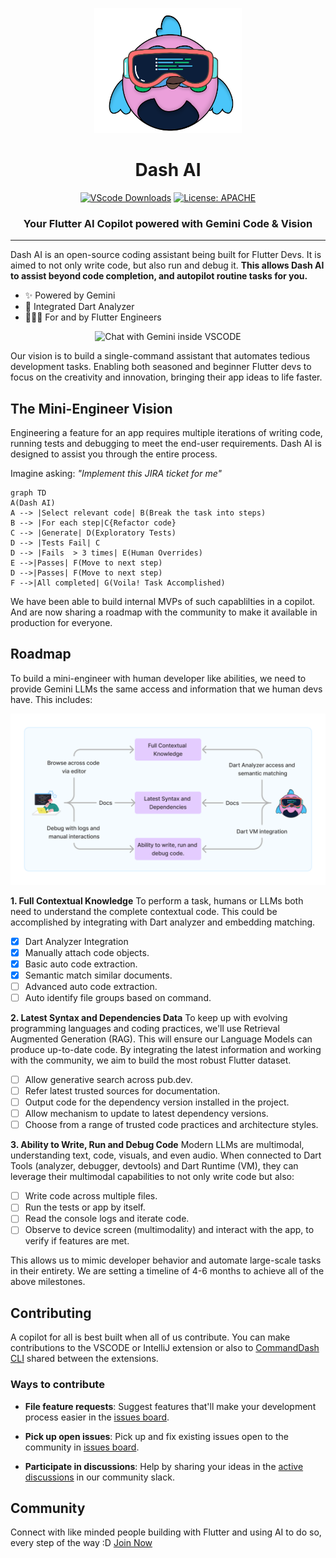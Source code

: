 
<p  align="center">
<a  href=""  rel="noopener">
<img  height=200px  src="assets/commanddash-logo.png"></a>
</p>
<h1 align="center">Dash AI</h1>
<div align = "center">

[![VScode Downloads](https://img.shields.io/visual-studio-marketplace/d/WelltestedAI.fluttergpt)](https://marketplace.visualstudio.com/items?itemName=WelltestedAI.fluttergpt&ssr=false#overview) [![License: APACHE](https://img.shields.io/badge/License-APACHE%202.0-yellow)](/LICENSE)
</div>

<h3 align="center">Your Flutter AI Copilot powered with Gemini Code & Vision</h3>

-----------------
Dash AI is an open-source coding assistant being built for Flutter Devs. It is aimed to not only write code, but also run and debug it. **This allows Dash AI to assist beyond code completion, and autopilot routine tasks for you.** 


- ✨ Powered by Gemini
- 🤝 Integrated Dart Analyzer
- 👨🏼‍💻 For and by Flutter Engineers
<p align="center">
<img src="https://media.giphy.com/media/T4ZnPW67QbajS5z4nU/giphy.gif" alt="Chat with Gemini inside VSCODE" width="500"/>
</p>

Our vision is to build a single-command assistant that automates tedious development tasks. Enabling both seasoned and beginner Flutter devs to focus on the creativity and innovation, bringing their app ideas to life faster.

## The Mini-Engineer Vision

Engineering a feature for an app requires multiple iterations of writing code, running tests and debugging to meet the end-user requirements. Dash AI is designed to assist you through the entire process.

Imagine asking: *"Implement this JIRA ticket for me"*

```mermaid
graph TD
A(Dash AI)
A --> |Select relevant code| B(Break the task into steps)
B --> |For each step|C{Refactor code}
C --> |Generate| D(Exploratory Tests)
D --> |Tests Fail| C
D --> |Fails  > 3 times| E(Human Overrides)
E -->|Passes| F(Move to next step)
D -->|Passes| F(Move to next step)
F -->|All completed| G(Voila! Task Accomplished)
```

We have been able to build internal MVPs of such capablilties in a copilot. And are now sharing a roadmap with the community to make it available in production for everyone.

## Roadmap

To build a mini-engineer with human developer like abilities, we need to provide Gemini LLMs the same access and information that we human devs have. This includes:

<img src="assets/llm-matching-human-capabilities.png"></a>

**1. Full Contextual Knowledge**
To perform a task, humans or LLMs both need to understand the complete contextual code. This could be accomplished by integrating with Dart analyzer and embedding matching.

 - [x] Dart Analyzer Integration 
 - [x] Manually attach code objects.
 - [x] Basic auto code extraction.
 - [x] Semantic match similar documents.
 - [ ] Advanced auto code extraction.  
 - [ ] Auto identify file groups based on command.

**2. Latest Syntax and Dependencies Data**
To keep up with evolving programming languages and coding practices, we'll use Retrieval Augmented Generation (RAG). This will ensure our Language Models can produce up-to-date code. By integrating the latest information and working with the community, we aim to build the most robust Flutter dataset.

 - [ ] Allow generative search across pub.dev.
 - [ ] Refer latest trusted sources for documentation. 
 - [ ] Output code for the dependency version installed in the project. 
 - [ ] Allow mechanism to update to latest dependency versions. 
 - [ ] Choose from a range of trusted code practices and architecture styles.

**3. Ability to Write, Run and Debug Code**
Modern LLMs are multimodal, understanding text, code, visuals, and even audio. When connected to Dart Tools (analyzer, debugger, devtools) and Dart Runtime (VM), they can leverage their multimodal capabilities to not only write code but also:

 - [ ] Write code across multiple files.
 - [ ] Run the tests or app by itself. 
 - [ ] Read the console logs and iterate code.
 - [ ] Observe to device screen (multimodality) and interact with the app, to verify if features are met.

This allows us to mimic developer behavior and automate large-scale tasks in their entirety. We are setting a timeline of 4-6 months to achieve all of the above milestones.

## Contributing

A copilot for all is best built when all of us contribute. You can make contributions to the VSCODE or IntelliJ extension or also to [CommandDash CLI](https://github.com/Welltested-AI/commanddash) shared between the extensions.

### Ways to contribute

-  **File feature requests**: Suggest features that'll make your development process easier in the [issues board](https://github.com/Welltested-AI/fluttergpt/issues).

-  **Pick up open issues**: Pick up and fix existing issues open to the community in [issues board](https://github.com/Welltested-AI/fluttergpt/issues).

-  **Participate in discussions**: Help by sharing your ideas in the [active discussions](https://join.slack.com/t/welltested-ai/shared_invite/zt-25u09fty8-gaggH9HbmopB~4tialTrlA) in our community slack.

## Community

Connect with like minded people building with Flutter and using AI to do so, every step of the way :D [Join Now](https://join.slack.com/t/welltested-ai/shared_invite/zt-25u09fty8-gaggH9HbmopB~4tialTrlA)